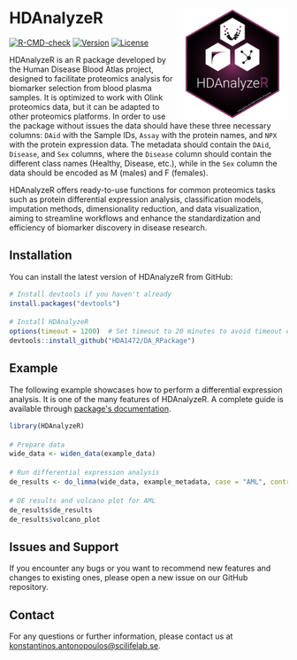 # HDAnalyzeR <img src="man/figures/logo.png" align="right" height="200"/>

[![R-CMD-check](https://github.com/HDA1472/DA_RPackage/actions/workflows/R-CMD-check.yaml/badge.svg)](https://github.com/HDA1472/DA_RPackage/actions/workflows/R-CMD-check.yaml) [![Version](https://img.shields.io/badge/Version-1.0.0-blue)](https://github.com/HDA1472/DA_RPackage) [![License](https://img.shields.io/badge/license-Apache2.0-yellow)](https://github.com/HDA1472/DA_RPackage/blob/main/LICENSE.md)

HDAnalyzeR is an R package developed by the Human Disease Blood Atlas project, designed to facilitate proteomics analysis for biomarker selection from blood plasma samples. It is optimized to work with Olink proteomics data, but it can be adapted to other proteomics platforms. In order to use the package without issues the data should have these three necessary columns: `DAid` with the Sample IDs, `Assay` with the protein names, and `NPX` with the protein expression data. The metadata should contain the `DAid`, `Disease`, and `Sex` columns, where the `Disease` column should contain the different class names (Healthy, Disease, etc.), while in the `Sex` column the data should be encoded as M (males) and F (females).

HDAnalyzeR offers ready-to-use functions for common proteomics tasks such as protein differential expression analysis, classification models, imputation methods, dimensionality reduction, and data visualization, aiming to streamline workflows and enhance the standardization and efficiency of biomarker discovery in disease research.

## Installation

You can install the latest version of HDAnalyzeR from GitHub:

``` r
# Install devtools if you haven't already
install.packages("devtools")

# Install HDAnalyzeR
options(timeout = 1200)  # Set timeout to 20 minutes to avoid timeout errors
devtools::install_github("HDA1472/DA_RPackage")
```

## Example

The following example showcases how to perform a differential expression analysis. It is one of the many features of HDAnalyzeR. A complete guide is available through [package's documentation](https://hda1472.github.io/DA_RPackage/).

``` r
library(HDAnalyzeR)

# Prepare data
wide_data <- widen_data(example_data)

# Run differential expression analysis
de_results <- do_limma(wide_data, example_metadata, case = "AML", control = c("CLL", "MYEL"))

# DE results and volcano plot for AML
de_results$de_results
de_results$volcano_plot
```

## Issues and Support

If you encounter any bugs or you want to recommend new features and changes to existing ones, please open a new issue on our GitHub repository.

## Contact

For any questions or further information, please contact us at [konstantinos.antonopoulos@scilifelab.se](mailto:konstantinos.antonopoulos@scilifelab.se).
